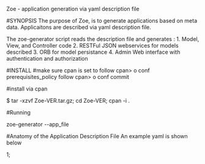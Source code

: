 Zoe - application generation via yaml description file

#SYNOPSIS
The purpose of Zoe, is to generate applications based on meta data. Applicaitons 
are described via yaml description file. 

The zoe-generator script reads the description file and  generates :
	1. Model, View, and Controller code 
	2. RESTFul JSON webservices for models described
	3. ORB for model persistance
	4. Admin Web interface with authentication and authorization


#INSTALL
#make sure cpan is set to follow
cpan> o conf prerequisites_policy follow
cpan> o conf commit

#install via cpan

$ tar -xzvf Zoe-VER.tar.gz; cd Zoe-VER; cpan -i .

#Running 

zoe-generator --app_file <yaml application description>

#Anatomy of the Application Description File
An example yaml is shown below

1;


